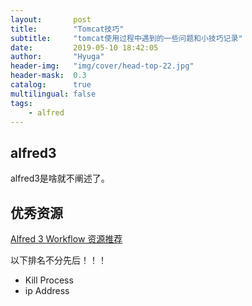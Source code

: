 ```yaml
---
layout:       post
title:        "Tomcat技巧"
subtitle:     "tomcat使用过程中遇到的一些问题和小技巧记录"
date:         2019-05-10 18:42:05
author:       "Hyuga"
header-img:   "img/cover/head-top-22.jpg"
header-mask:  0.3
catalog:      true
multilingual: false
tags:
    - alfred
---
```


## alfred3
alfred3是啥就不阐述了。

## 优秀资源

[Alfred 3 Workflow 资源推荐](http://discussions.youdaxue.com/t/alfred-3-workflow/23843)

以下排名不分先后！！！

- Kill Process
- ip Address